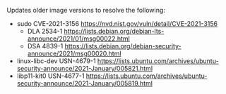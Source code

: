 Updates older image versions to resolve the following:

- sudo CVE-2021-3156 https://nvd.nist.gov/vuln/detail/CVE-2021-3156
    - DLA 2534-1 https://lists.debian.org/debian-lts-announce/2021/01/msg00022.html
    - DSA 4839-1 https://lists.debian.org/debian-security-announce/2021/msg00020.html
- linux-libc-dev USN-4679-1 https://lists.ubuntu.com/archives/ubuntu-security-announce/2021-January/005821.html
- libp11-kit0 USN-4677-1 https://lists.ubuntu.com/archives/ubuntu-security-announce/2021-January/005819.html